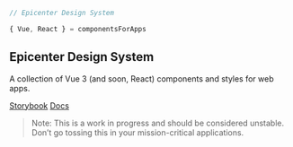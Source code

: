 ```javascript
// Epicenter Design System

{ Vue, React } = componentsForApps
```

## Epicenter Design System

A collection of Vue 3 (and soon, React) components and styles for web apps.

[Storybook](https://epicenter.design)
[Docs](https://docs.epicenter.design)

> Note: This is a work in progress and should be considered unstable. Don’t go tossing this in your mission-critical applications.
